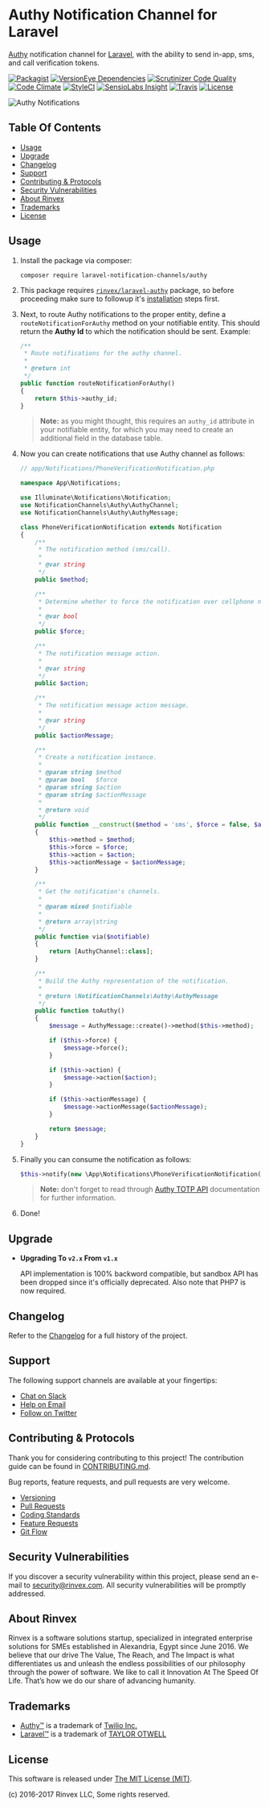 # Authy Notification Channel for Laravel

[Authy](https://www.authy.com) notification channel for [Laravel](https://laravel.com), with the ability to send in-app, sms, and call verification tokens.

[![Packagist](https://img.shields.io/packagist/v/laravel-notification-channels/authy.svg?label=Packagist&style=flat-square)](https://packagist.org/packages/laravel-notification-channels/authy)
[![VersionEye Dependencies](https://img.shields.io/versioneye/d/php/laravel-notification-channels:authy.svg?label=Dependencies&style=flat-square)](https://www.versioneye.com/php/laravel-notification-channels:authy/)
[![Scrutinizer Code Quality](https://img.shields.io/scrutinizer/g/laravel-notification-channels/authy.svg?label=Scrutinizer&style=flat-square)](https://scrutinizer-ci.com/g/laravel-notification-channels/authy/)
[![Code Climate](https://img.shields.io/codeclimate/github/laravel-notification-channels/authy.svg?label=CodeClimate&style=flat-square)](https://codeclimate.com/github/laravel-notification-channels/authy)
[![StyleCI](https://styleci.io/repos/70840210/shield?branch=master)](https://styleci.io/repos/70840210)
[![SensioLabs Insight](https://img.shields.io/sensiolabs/i/9fb954b8-d059-4198-bab9-8f8acb09ae4a.svg?label=SensioLabs&style=flat-square)](https://insight.sensiolabs.com/projects/9fb954b8-d059-4198-bab9-8f8acb09ae4a)
[![Travis](https://img.shields.io/travis/laravel-notification-channels/authy.svg?style=flat-square)](https://travis-ci.org/laravel-notification-channels/authy)
[![License](https://img.shields.io/packagist/l/laravel-notification-channels/authy.svg?label=License&style=flat-square)](https://github.com/laravel-notification-channels/authy/blob/develop/LICENSE)

![Authy Notifications](https://rinvex.com/assets/frontend/layout/img/products/laravel-notification-channels-authy.png "Authy Notification")


## Table Of Contents

- [Usage](#usage)
- [Upgrade](#upgrade)
- [Changelog](#changelog)
- [Support](#support)
- [Contributing & Protocols](#contributing--protocols)
- [Security Vulnerabilities](#security-vulnerabilities)
- [About Rinvex](#about-rinvex)
- [Trademarks](#trademarks)
- [License](#license)


## Usage

1. Install the package via composer:
    ```shell
    composer require laravel-notification-channels/authy
    ```

2. This package requires [`rinvex/laravel-authy`](https://github.com/rinvex/laravel-authy) package, so before proceeding make sure to followup it's [installation](https://github.com/rinvex/laravel-authy#installation) steps first.

3. Next, to route Authy notifications to the proper entity, define a `routeNotificationForAuthy` method on your notifiable entity. This should return the **Authy Id** to which the notification should be sent. Example:

    ```php
    /**
     * Route notifications for the authy channel.
     *
     * @return int
     */
    public function routeNotificationForAuthy()
    {
        return $this->authy_id;
    }
    ```

    > **Note:** as you might thought, this requires an `authy_id` attribute in your notifiable entity, for which you may need to create an additional field in the database table.

4. Now you can create notifications that use Authy channel as follows:

    ```php
    // app/Notifications/PhoneVerificationNotification.php

    namespace App\Notifications;

    use Illuminate\Notifications\Notification;
    use NotificationChannels\Authy\AuthyChannel;
    use NotificationChannels\Authy\AuthyMessage;

    class PhoneVerificationNotification extends Notification
    {
        /**
         * The notification method (sms/call).
         *
         * @var string
         */
        public $method;

        /**
         * Determine whether to force the notification over cellphone network.
         *
         * @var bool
         */
        public $force;

        /**
         * The notification message action.
         *
         * @var string
         */
        public $action;

        /**
         * The notification message action message.
         *
         * @var string
         */
        public $actionMessage;

        /**
         * Create a notification instance.
         *
         * @param string $method
         * @param bool   $force
         * @param string $action
         * @param string $actionMessage
         *
         * @return void
         */
        public function __construct($method = 'sms', $force = false, $action = null, $actionMessage = null)
        {
            $this->method = $method;
            $this->force = $force;
            $this->action = $action;
            $this->actionMessage = $actionMessage;
        }

        /**
         * Get the notification's channels.
         *
         * @param mixed $notifiable
         *
         * @return array|string
         */
        public function via($notifiable)
        {
            return [AuthyChannel::class];
        }

        /**
         * Build the Authy representation of the notification.
         *
         * @return \NotificationChannels\Authy\AuthyMessage
         */
        public function toAuthy()
        {
            $message = AuthyMessage::create()->method($this->method);

            if ($this->force) {
                $message->force();
            }

            if ($this->action) {
                $message->action($action);
            }

            if ($this->actionMessage) {
                $message->actionMessage($actionMessage);
            }

            return $message;
        }
    }
    ```

5. Finally you can consume the notification as follows:

    ```php
    $this->notify(new \App\Notifications\PhoneVerificationNotification('sms', true));
    ```

    > **Note:** don't forget to read through [Authy TOTP API](https://docs.authy.com/totp.html) documentation for further information.

6. Done!


## Upgrade

- **Upgrading To `v2.x` From `v1.x`**

  API implementation is 100% backword compatible, but sandbox API has been dropped since it's officially deprecated. Also note that PHP7 is now required.


## Changelog

Refer to the [Changelog](CHANGELOG.md) for a full history of the project.


## Support

The following support channels are available at your fingertips:

- [Chat on Slack](http://chat.rinvex.com)
- [Help on Email](mailto:help@rinvex.com)
- [Follow on Twitter](https://twitter.com/rinvex)


## Contributing & Protocols

Thank you for considering contributing to this project! The contribution guide can be found in [CONTRIBUTING.md](CONTRIBUTING.md).

Bug reports, feature requests, and pull requests are very welcome.

- [Versioning](CONTRIBUTING.md#versioning)
- [Pull Requests](CONTRIBUTING.md#pull-requests)
- [Coding Standards](CONTRIBUTING.md#coding-standards)
- [Feature Requests](CONTRIBUTING.md#feature-requests)
- [Git Flow](CONTRIBUTING.md#git-flow)


## Security Vulnerabilities

If you discover a security vulnerability within this project, please send an e-mail to [security@rinvex.com](security@rinvex.com). All security vulnerabilities will be promptly addressed.


## About Rinvex

Rinvex is a software solutions startup, specialized in integrated enterprise solutions for SMEs established in Alexandria, Egypt since June 2016. We believe that our drive The Value, The Reach, and The Impact is what differentiates us and unleash the endless possibilities of our philosophy through the power of software. We like to call it Innovation At The Speed Of Life. That’s how we do our share of advancing humanity.


## Trademarks

- [Authy™](https://www.authy.com) is a trademark of [Twilio Inc.](https://www.twilio.com)
- [Laravel™](https://laravel.com) is a trademark of [TAYLOR OTWELL](http://taylorotwell.com)


## License

This software is released under [The MIT License (MIT)](LICENSE).

(c) 2016-2017 Rinvex LLC, Some rights reserved.
